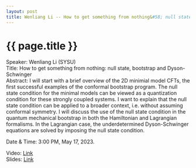 ```yaml
---
layout: post
title: Wenliang Li -- How to get something from nothing&#58; null state, bootstrap and Dyson-Schwinger
---
```


{{ page.title }}
================

Speaker: Wenliang Li (SYSU)  
Title:  How to get something from nothing: null state, bootstrap and Dyson-Schwinger  
Abstract: I will start with a brief overview of the 2D minimial model CFTs, the first successful examples of the conformal bootstrap program. The null state condition for the minimal models can be viewed as a quantization condition for these strongly coupled systems. I want to explain that the null state condition can be applied to a broader context, i.e. without assuming conformal symmetry. I will discuss the use of the null state condition in the quantum mechanical bootstrap in both the Hamiltonian and Lagrangian formalisms. In the Lagrangian case, the underdetermined Dyson-Schwinger equations are solved by imposing the null state condition.      

Date & Time: 3:00 PM, May 17, 2023.  

Video: [Link](https://www.bilibili.com/video/BV12m4y1b7FK/?share_source=copy_web&vd_source=2923cd18e23f9cfd0265ae363e788c67)  
Slides: [Link]( )